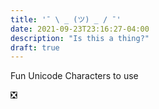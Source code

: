 ```yaml
---
title: '¯ \ _ (ツ) _ / ¯'
date: 2021-09-23T23:16:27-04:00
description: "Is this a thing?"
draft: true
---
```


Fun Unicode Characters to use

❎
